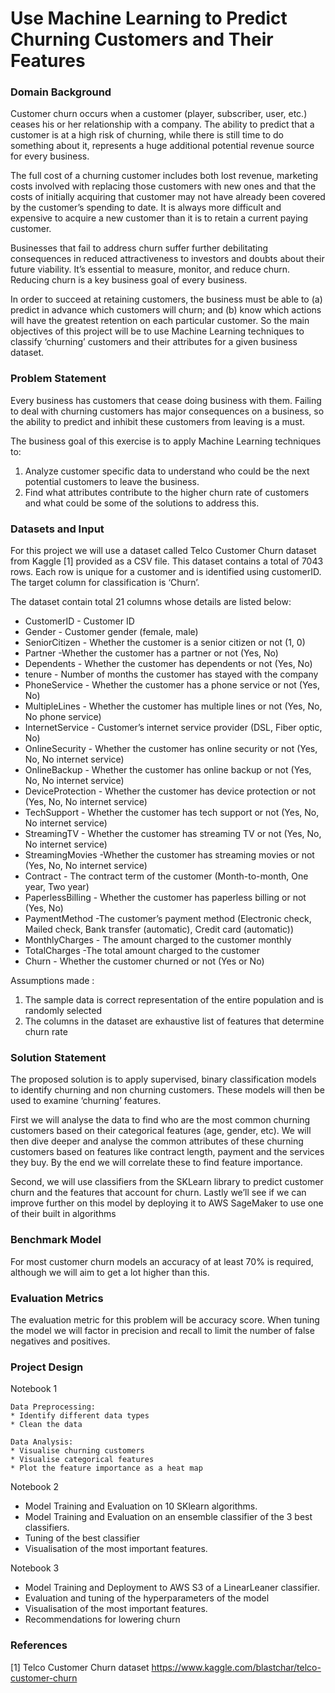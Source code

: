 <h1> Use Machine Learning to Predict Churning Customers and Their Features </h1>

<h3>Domain Background</h3>

Customer churn occurs when a customer (player, subscriber, user, etc.) ceases his or her relationship with a company.
The ability to predict that a customer is at a high risk of churning, while there is still time to do something about it, represents a huge additional potential revenue source for every business.

The full cost of a churning customer includes both lost revenue, marketing costs involved with replacing those customers with new ones and that the costs of initially acquiring that customer may not have already been covered by the customer’s spending to date. It is always more difficult and expensive to acquire a new customer than it is to retain a current paying customer.

Businesses that fail to address churn suffer further debilitating consequences in reduced attractiveness to investors and doubts about their future viability. It’s essential to measure, monitor, and reduce churn. ​Reducing churn is a key business goal of every business.

In order to succeed at retaining customers, the business must be able to
(a) predict in advance which customers will churn; and
(b) know which actions will have the greatest retention on each particular customer.
So the main objectives of this project will be to use Machine Learning techniques to classify ‘churning’ customers and their attributes for a given business dataset.

<h3>Problem Statement</h3>

Every business has customers that cease doing business with them. Failing to deal with churning customers has major consequences on a business, so the ability to predict and inhibit these customers from leaving is a must.

The business goal of this exercise is to apply Machine Learning techniques to:
1. Analyze customer specific data to understand who could be the next potential customers to
leave the business.
2. Find what attributes contribute to the higher churn rate of customers and what could be
some of the solutions to address this.

<h3>Datasets and Input</h3>
For this project we will use a dataset called Telco Customer Churn dataset from Kaggle [1] provided as a CSV file.
This dataset contains a total of 7043 rows. Each row is unique for a customer and is identified using customerID. The target column for classification is ‘Churn’.
   
 The dataset contain total 21 columns whose details are listed below:
* CustomerID - Customer ID
* Gender - Customer gender (female, male)
* SeniorCitizen - Whether the customer is a senior citizen or not (1, 0)
* Partner -Whether the customer has a partner or not (Yes, No)
* Dependents - Whether the customer has dependents or not (Yes, No)
* tenure - Number of months the customer has stayed with the company
* PhoneService - Whether the customer has a phone service or not (Yes, No)
* MultipleLines - Whether the customer has multiple lines or not (Yes, No, No phone service)
* InternetService - Customer’s internet service provider (DSL, Fiber optic, No)
* OnlineSecurity - Whether the customer has online security or not (Yes, No, No internet
service)
* OnlineBackup - Whether the customer has online backup or not (Yes, No, No internet
service)
* DeviceProtection - Whether the customer has device protection or not (Yes, No, No internet
service)
* TechSupport - Whether the customer has tech support or not (Yes, No, No internet service)
* StreamingTV - Whether the customer has streaming TV or not (Yes, No, No internet service)
* StreamingMovies -Whether the customer has streaming movies or not (Yes, No, No internet
service)
* Contract - The contract term of the customer (Month-to-month, One year, Two year)
* PaperlessBilling - Whether the customer has paperless billing or not (Yes, No)
* PaymentMethod -The customer’s payment method (Electronic check, Mailed check, Bank
transfer (automatic), Credit card (automatic))
* MonthlyCharges - The amount charged to the customer monthly
* TotalCharges -The total amount charged to the customer
* Churn - Whether the customer churned or not (Yes or No)

Assumptions made :
1. The sample data is correct representation of the entire population and is randomly selected
2. The columns in the dataset are exhaustive list of features that determine churn rate

<h3>Solution Statement</h3>

The proposed solution is to apply supervised, binary classification models to identify churning and non churning customers. These models will then be used to examine ‘churning’ features.

First we will analyse the data to find who are the most common churning customers based on their categorical features (age, gender, etc). We will then dive deeper and analyse the common attributes of these churning customers based on features like contract length, payment and the services they buy. By the end we will correlate these to find feature importance.

Second, we will use classifiers from the SKLearn library to predict customer churn and the features that account for churn.
Lastly we’ll see if we can improve further on this model by deploying it to AWS SageMaker to use one of their built in algorithms
 
<h3>Benchmark Model</h3>

For most customer churn models an accuracy of at least 70% is required, although we will aim to get a lot higher than this.

<h3>Evaluation Metrics</h3>

The evaluation metric for this problem will be accuracy score.
When tuning the model we will factor in precision and recall to limit the number of false negatives and positives.

<h3>Project Design</h3>

Notebook 1

	Data Preprocessing:
	* Identify different data types
	* Clean the data

	Data Analysis:
	* Visualise churning customers
	* Visualise categorical features
	* Plot the feature importance as a heat map

Notebook 2
* Model Training and Evaluation on 10 SKlearn algorithms.
* Model Training and Evaluation on an ensemble classifier of the 3 best classifiers.
* Tuning of the best classifier
* Visualisation of the most important features.

Notebook 3
* Model Training and Deployment to AWS S3 of a LinearLeaner classifier.
* Evaluation and tuning of the hyperparameters of the model
* Visualisation of the most important features.
* Recommendations for lowering churn

<h3>References</h3>

[1] Telco Customer Churn dataset ​https://www.kaggle.com/blastchar/telco-customer-churn
